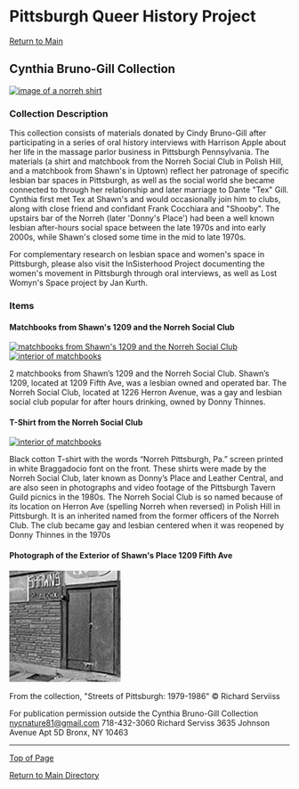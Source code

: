 # Pittsburgh Queer History Project

[Return to Main](../../README.md)

## Cynthia Bruno-Gill Collection

[![image of a norreh shirt](/collections/Cynthia-Bruno-Gill-Collection/image-files/matchbooksthumb.jpg)](./Cynthia-Bruno-Gill-Description.md)

### Collection Description
This collection consists of materials donated by Cindy Bruno-Gill after participating in a series of oral history interviews with Harrison Apple about her life in the massage parlor business in Pittsburgh Pennsylvania. The materials (a shirt and matchbook from the Norreh Social Club in Polish Hill, and a matchbook from Shawn's in Uptown) reflect her patronage of specific lesbian bar spaces in Pittsburgh, as well as the social world she became connected to through her relationship and later marriage to Dante "Tex" Gill. Cynthia first met Tex at Shawn's and would occasionally join him to clubs, along with close friend and confidant Frank Cocchiara and "Shooby". The upstairs bar of the Norreh (later 'Donny's Place') had been a well known lesbian after-hours social space between the late 1970s and into early 2000s, while Shawn's closed some time in the mid to late 1970s.

For complementary research on lesbian space and women's space in Pittsburgh, please also visit the InSisterhood Project documenting the women's movement in Pittsburgh through oral interviews, as well as Lost Womyn's Space project by Jan Kurth.


### Items

#### Matchbooks from Shawn's 1209 and the Norreh Social Club
[![matchbooks from Shawn's 1209 and the Norreh Social Club](/collections/Cynthia-Bruno-Gill-Collection/image-files/matchbooksthumb.jpg)](/collections/Cynthia-Bruno-Gill-Collection/image-files/matchbooks.jpg) [![interior of matchbooks](/collections/Cynthia-Bruno-Gill-Collection/image-files/matchbooks-interiorthumb.jpg)](/collections/Cynthia-Bruno-Gill-Collection/image-files/matchbooks-interior.jpg)

2 matchbooks from Shawn’s 1209 and the Norreh Social Club. Shawn’s 1209, located at 1209 Fifth Ave, was a lesbian owned and operated bar. The Norreh Social Club, located at 1226 Herron Avenue, was a gay and lesbian social club popular for after hours drinking, owned by Donny Thinnes.

#### T-Shirt from the Norreh Social Club
[![interior of matchbooks](/collections/Cynthia-Bruno-Gill-Collection/image-files/norreh-shirtthumb.jpg)](/collections/Cynthia-Bruno-Gill-Collection/image-files/norreh-shirt.jpeg)

Black cotton T-shirt with the words “Norreh Pittsburgh, Pa.” screen printed in white Braggadocio font on the front. These shirts were made by the Norreh Social Club, later known as Donny’s Place and Leather Central, and are also seen in photographs and video footage of the Pittsburgh Tavern Guild picnics in the 1980s. The Norreh Social Club is so named because of its location on Herron Ave (spelling Norreh when reversed) in Polish Hill in Pittsburgh. It is an inherited named from the former officers of the Norreh Club. The club became gay and lesbian centered when it was reopened by Donny Thinnes in the 1970s

#### Photograph of the Exterior of Shawn's Place 1209 Fifth Ave
[![exterior of shawn's 1209 bar with wooden sign decorations](/collections/Cynthia-Bruno-Gill-Collection/image-files/ShawnsPlace1209Fifththumb.png)](/collections/Cynthia-Bruno-Gill-Collection/image-files/ShawnsPlace1209Fifth.jpg)

From the collection, "Streets of Pittsburgh: 1979-1986"
© Richard Serviiss

For publication permission outside the Cynthia Bruno-Gill Collection
nycnature81@gmail.com 
718-432-3060
Richard Serviss
3635 Johnson Avenue
Apt 5D
Bronx, NY 10463

--- 

[Top of Page](#pittsburgh-queer-history-project)

[Return to Main Directory](../../README.md)
